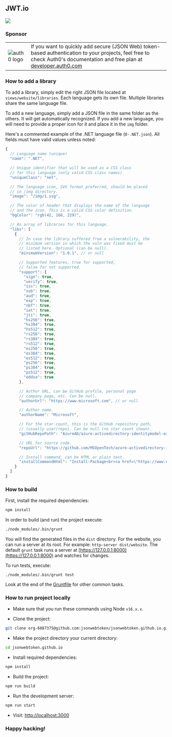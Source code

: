 ## JWT.io

<img src="https://cdn.auth0.com/blog/jwtio/jwtio.png"/>

### Sponsor

|||
|-|-|
|![auth0 logo](https://user-images.githubusercontent.com/83319/31722733-de95bbde-b3ea-11e7-96bf-4f4e8f915588.png)|If you want to quickly add secure (JSON Web) token-based authentication to your projects, feel free to check Auth0's documentation and free plan at [developer.auth0.com](https://developer.auth0.com)|

### How to add a library

To add a library, simply edit the right JSON file located at `views/website/libraries`. Each language gets its own file. Multiple libraries share the same language file.

To add a new language, simply add a JSON file in the same folder as the others. It will get automatically recognized. If you add a new language, you will need to provide a proper icon for it and place it in the `img` folder.

Here's a commented example of the .NET language file (`0-.NET.json`). All fields must have valid values unless noted:

```javascript
{
  // Language name (unique)
  "name": ".NET",

  // Unique identifier that will be used as a CSS class
  // for this language (only valid CSS class names).
  "uniqueClass": "net",

  // The language icon, SVG format preferred, should be placed
  // in /img directory.
  "image": "/img/1.svg",

  // The color of header that displays the name of the language
  // and the icon. This is a valid CSS color definition.
  "bgColor": "rgb(42, 168, 229)",

  // An array of libraries for this language.
  "libs": [
    {
      // In case the library suffered from a vulnerability, the
      // minimum version in which the vuln was fixed must be
      // listed here. Optional (can be null).
      "minimumVersion": "1.0.1", // or null

      // Supported features, true for supported,
      // false for not supported.
      "support": {
        "sign": true,
        "verify": true,
        "iss": true,
        "sub": true,
        "aud": true,
        "exp": true,
        "nbf": true,
        "iat": true,
        "jti": true,
        "hs256": true,
        "hs384": true,
        "hs512": true,
        "rs256": true,
        "rs384": true,
        "rs512": true,
        "es256": true,
        "es384": true,
        "es512": true,
        "ps256": true,
        "ps384": true,
        "ps512": true,
        "eddsa": true
      },

      // Author URL, can be GitHub profile, personal page
      // company page, etc. Can be null.
      "authorUrl": "https://www.microsoft.com", // or null

      // Author name.
      "authorName": "Microsoft",

      // For the star count, this is the GitHub repository path,
      // (usually user/repo). Can be null (no star count shown).
      "gitHubRepoPath": "AzureAD/azure-activedirectory-identitymodel-extensions-for-dotnet", // or null

      // URL for source code.
      "repoUrl": "https://github.com/MSOpenTech/azure-activedirectory-identitymodel-extensions-for-dotnet",

      // Install command, can be HTML or plain text.
      "installCommandHtml": "Install-Package<br><a href=\"https://www.nuget.org/packages/System.IdentityModel.Tokens.Jwt/\">System.IdentityModel.Tokens.Jwt</a>"
    }
  ]
}
```

### How to build

First, install the required dependencies:

```sh
npm install
```

In order to build (and run) the project execute:

```sh
./node_modules/.bin/grunt
```

You will find the generated files in the `dist` directory. For the website, you can run a server at its root. For example: `http-server dist/website`. The default `grunt` task runs a server
at [https://127.0.0.1:8000](https://127.0.0.1:8000) and watches
for changes.

To run tests, execute:

```
./node_modules/.bin/grunt test
```

Look at the end of the [Gruntfile](/Gruntfile.js) for other common tasks.

### How to run project locally

- Make sure that you run these commands using Node `v16.x.x`.
  
- Clone the project: 

```bash
git clone org-6887375@github.com:jsonwebtoken/jsonwebtoken.github.io.git
```
- Make the project directory your current directory:

```bash
cd jsonwebtoken.github.io
```

- Install required dependencies:

```bash
npm install
```
- Build the project:

```bash
npm run build
```
- Run the development server: 

```bash
npm run start
```
- Visit: [http://localhost:3000](http://localhost:3000)

### Happy hacking!
